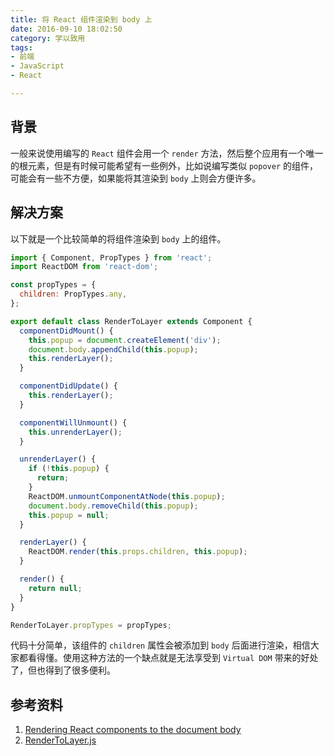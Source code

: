 ```yaml
---
title: 将 React 组件渲染到 body 上
date: 2016-09-10 18:02:50
category: 学以致用
tags:
- 前端
- JavaScript
- React

---
```

## 背景

一般来说使用编写的 `React` 组件会用一个 `render` 方法，然后整个应用有一个唯一的根元素，但是有时候可能希望有一些例外，比如说编写类似 `popover` 的组件，可能会有一些不方便，如果能将其渲染到 `body` 上则会方便许多。

<!-- more -->

## 解决方案

以下就是一个比较简单的将组件渲染到 `body` 上的组件。

```jsx
import { Component, PropTypes } from 'react';
import ReactDOM from 'react-dom';

const propTypes = {
  children: PropTypes.any,
};

export default class RenderToLayer extends Component {
  componentDidMount() {
    this.popup = document.createElement('div');
    document.body.appendChild(this.popup);
    this.renderLayer();
  }

  componentDidUpdate() {
    this.renderLayer();
  }

  componentWillUnmount() {
    this.unrenderLayer();
  }

  unrenderLayer() {
    if (!this.popup) {
      return;
    }
    ReactDOM.unmountComponentAtNode(this.popup);
    document.body.removeChild(this.popup);
    this.popup = null;
  }

  renderLayer() {
    ReactDOM.render(this.props.children, this.popup);
  }

  render() {
    return null;
  }
}

RenderToLayer.propTypes = propTypes;
```

代码十分简单，该组件的 `children` 属性会被添加到 `body` 后面进行渲染，相信大家都看得懂。使用这种方法的一个缺点就是无法享受到 `Virtual DOM` 带来的好处了，但也得到了很多便利。

## 参考资料

1. [Rendering React components to the document body](http://jamesknelson.com/rendering-react-components-to-the-document-body/)
2. [RenderToLayer.js](https://github.com/callemall/material-ui/blob/master/src/internal/RenderToLayer.js)